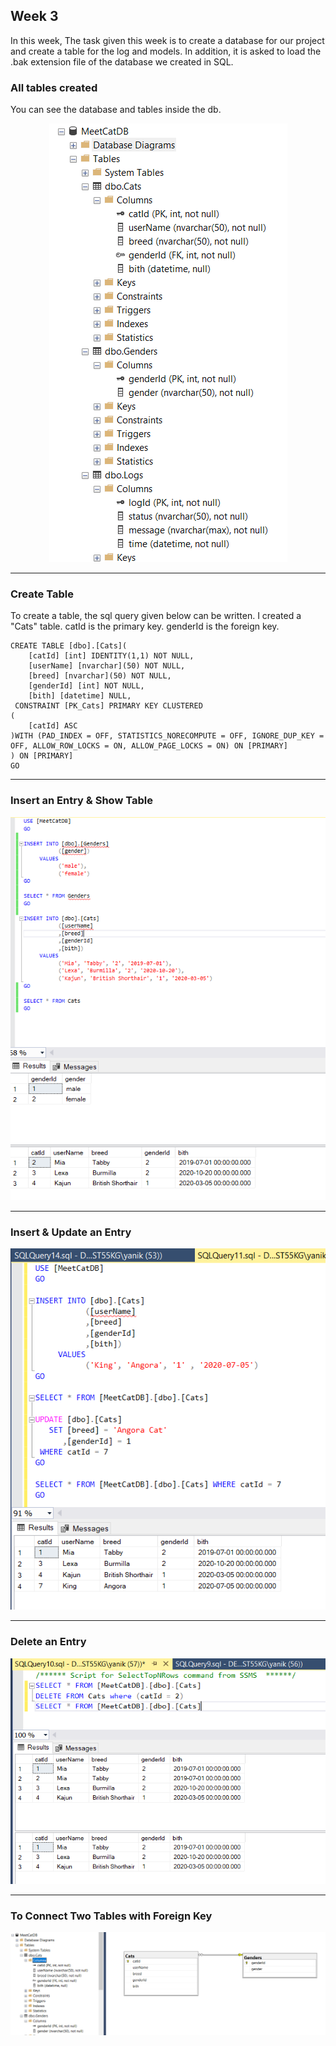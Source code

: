 ## Week 3

In this week, The task given this week is to create a database for our project and create a table for the log and models. In addition, it is asked to load the .bak extension file of the database we created in SQL.

<h3>All tables created</h3>

You can see the database and tables inside the db.

<p align="center">
  <img src="https://github.com/AKBANK-Patika-FullStack-Bootcamp/CansuYanik_Homeworks/blob/main/Week3/DB_Screenshots/tables.PNG" />
</p>

-------------------------------------------

<h3>Create Table</h3> 

To create a table, the sql query given below can be written. I created a "Cats" table. catId is the primary key. genderId is the foreign key.

```
CREATE TABLE [dbo].[Cats](
	[catId] [int] IDENTITY(1,1) NOT NULL,
	[userName] [nvarchar](50) NOT NULL,
	[breed] [nvarchar](50) NOT NULL,
	[genderId] [int] NOT NULL,
	[bith] [datetime] NULL,
 CONSTRAINT [PK_Cats] PRIMARY KEY CLUSTERED 
(
	[catId] ASC
)WITH (PAD_INDEX = OFF, STATISTICS_NORECOMPUTE = OFF, IGNORE_DUP_KEY = OFF, ALLOW_ROW_LOCKS = ON, ALLOW_PAGE_LOCKS = ON) ON [PRIMARY]
) ON [PRIMARY]
GO
```

-------------------------------------------

<h3> Insert an Entry & Show Table </h3> 

<p align="center">
  <img src="https://github.com/AKBANK-Patika-FullStack-Bootcamp/CansuYanik_Homeworks/blob/main/Week3/DB_Screenshots/insertion.PNG" />
</p>

-------------------------------------------

<h3> Insert & Update an Entry </h3> 

<p align="center">
  <img src="https://github.com/AKBANK-Patika-FullStack-Bootcamp/CansuYanik_Homeworks/blob/main/Week3/DB_Screenshots/insert_update.PNG" />
</p>

-------------------------------------------

<h3> Delete an Entry </h3>

<p align="center">
  <img src="https://github.com/AKBANK-Patika-FullStack-Bootcamp/CansuYanik_Homeworks/blob/main/Week3/DB_Screenshots/table.PNG" />
</p>


-------------------------------------------

<h3> To Connect Two Tables with Foreign Key</h3> 

<p align="center">
  <img src="https://github.com/AKBANK-Patika-FullStack-Bootcamp/CansuYanik_Homeworks/blob/main/Week3/DB_Screenshots/join.PNG" />
</p>
